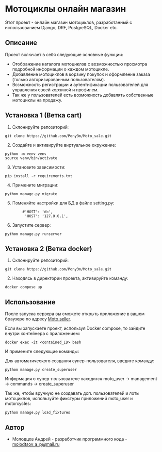 # Мотоциклы онлайн магазин

Этот проект - онлайн магазин мотоциклов, разработанный с использованием Django, DRF, PostgreSQL, Docker etc.

## Описание

Проект включает в себя следующие основные функции:

- Отображение каталога мотоциклов с возможностью просмотра подробной информации о каждом мотоцикле.
- Добавление мотоциклов в корзину покупок и оформление заказа (только авторизированным пользователям).
- Возможность регистрации и аутентификации пользователей для управления своей корзиной и профилем.
- Так же у пользователей есть возможность добавлять собственные мотоциклы на продажу.

## Установка 1 (Ветка cart)

1. Склонируйте репозиторий:
```
git clone https://github.com/Pony3n/Moto_sale.git
```
2. Создайте и активируйте виртуальное окружение:
```
python -m venv venv
source venv/bin/activate
```
3. Установите зависимости:
```
pip install -r requirements.txt
```
4. Примените миграции:
```
python manage.py migrate
```
5. Поменяйте настройки для БД в файле setting.py:
```
        #'HOST': 'db',
         'HOST': '127.0.0.1',
```
6. Запустите сервер:
```
python manage.py runserver
```

## Установка 2 (Ветка docker)

1. Склонируйте репозиторий:
```
git clone https://github.com/Pony3n/Moto_sale.git
```
2. Находясь в директории проекта, активируйте команду:
```
docker compose up
```

## Использование

После запуска сервера вы сможете открыть приложение в вашем браузере по адресу [Moto seller](http://localhost:8000).

Если вы запускаете проект, используя Docker compose, то зайдите внутри контейнера с приложением:
```
docker exec -it <contained_ID> bash
```
И примените следующие команды:

Для автоматического создания супер-пользователя, введите команду:
```
python manage.py create_superuser
```
Информация о супер-пользователе находится moto_user -> management -> commands -> create_superuser


Так же, чтобы вручную не создавать доп. пользователей и лоты мотоциклов, 
используйте фикстуры приложений moto_user и motorcycles:
```
python manage.py load_fixtures
```
## Автор

- Молодцов Андрей - разработчик программного кода - molodtsov_a_p@mail.ru